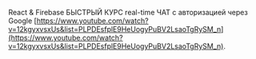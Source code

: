 React & Firebase БЫСТРЫЙ КУРС real-time ЧАТ с авторизацией через Google
[https://www.youtube.com/watch?v=12kgyxvsxUs&list=PLPDEsfplE9HeUogyPuBV2LsaoTgRySM_n](https://www.youtube.com/watch?v=12kgyxvsxUs&list=PLPDEsfplE9HeUogyPuBV2LsaoTgRySM_n).